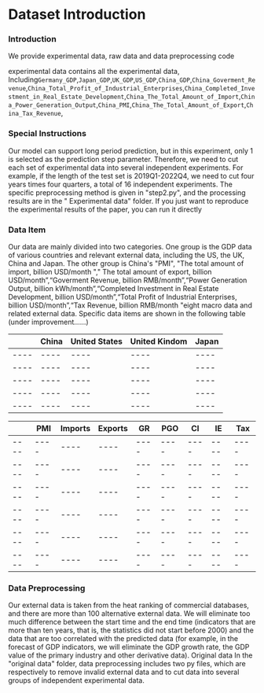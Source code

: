 # Dataset Introduction

### Introduction

We provide experimental data, raw data and data preprocessing code

experimental data contains all the experimental data, Including`Germany_GDP`,`Japan_GDP`,`UK_GDP`,`US_GDP`,`China_GDP`,`China_Goverment_Revenue`,`China_Total_Profit_of_Industrial_Enterprises`,`China_Completed_Investment_in_Real_Estate_Development`,`China_The_Total_Amount_of_Import`,`China_Power_Generation_Output`,`China_PMI`,`China_The_Total_Amount_of_Export`,`China_Tax_Revenue`,

### Special Instructions

Our model can support long period prediction, but in this experiment, only 1 is selected as the prediction step
parameter. Therefore, we need to cut each set of experimental data into several independent experiments. For example, if
the length of the test set is 2019Q1-2022Q4, we need to cut four years times four quarters, a total of 16 independent
experiments. The specific preprocessing method is given in "step2.py", and the processing results are in the "
Experimental data" folder. If you just want to reproduce the experimental results of the paper, you can run it directly

### Data Item

Our data are mainly divided into two categories. One group is the GDP data of various countries and relevant external
data, including the US, the UK, China and Japan. The other group is China's "PMI", "The total amount of import, billion
USD/month "," The total amount of export, billion USD/month”,“Goverment Revenue, billion RMB/month”,“Power Generation
Output, billion kWh/month”,“Completed Investment in Real Estate Development, billion USD/month”,“Total Profit of
Industrial Enterprises, billion USD/month”,“Tax Revenue, billion RMB/month "eight macro data and related external data.
Specific data items are shown in the following table (under improvement......)

|     | China  | United States  | United Kindom | Japan |
|  ----  | ----  | ----  | ---- | ---- |
|  ----  | ----  | ----  | ---- | ---- |
|  ----  | ----  | ----  | ---- | ---- |
|  ----  | ----  | ----  | ---- | ---- |
|  ----  | ----  | ----  | ---- | ---- |
|  ----  | ----  | ----  | ---- | ---- |

|     | PMI  | Imports  | Exports | GR | PGO | CI | IE | Tax |
|  ----  | ----  | ----  | ---- | ---- | ---- | ---- | ---- | ---- |
|  ----  | ----  | ----  | ---- | ---- | ---- | ---- | ---- | ---- |
|  ----  | ----  | ----  | ---- | ---- | ---- | ---- | ---- | ---- |
|  ----  | ----  | ----  | ---- | ---- | ---- | ---- | ---- | ---- |
|  ----  | ----  | ----  | ---- | ---- | ---- | ---- | ---- | ---- |
|  ----  | ----  | ----  | ---- | ---- | ---- | ---- | ---- | ---- |
|  ----  | ----  | ----  | ---- | ---- | ---- | ---- | ---- | ---- |

### Data Preprocessing

Our external data is taken from the heat ranking of commercial databases, and there are more than 100 alternative
external data. We will eliminate too much difference between the start time and the end time (indicators that are more
than ten years, that is, the statistics did not start before 2000) and the data that are too correlated with the
predicted data (for example, in the forecast of GDP indicators, we will eliminate the GDP growth rate, the GDP value of
the primary industry and other derivative data). Original data In the "original data" folder, data preprocessing
includes two py files, which are respectively to remove invalid external data and to cut data into several groups of
independent experimental data.
